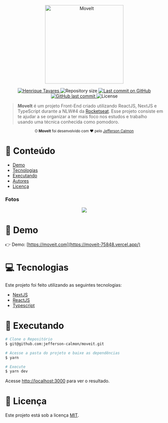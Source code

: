 <p align="center">
   <img src="./.github/logo.svg" alt="MoveIt" width="250"/>
</p>

<p align="center">
   <a href="https://www.linkedin.com/in/jeffersoncalmon/">
      <img alt="Henrique Tavares" src="https://img.shields.io/badge/-Jefferson Calmon-4e5acf?style=flat&logo=Linkedin&logoColor=white" />
   </a>
 <img alt="Repository size" src="https://img.shields.io/github/repo-size/jefferson-calmon/moveit?color=4e5acf">

  <a aria-label="Last Commit" href="https://github.com/jefferson-calmon/moveit/commits/master">
    <img alt="Last commit on GitHub" src="https://img.shields.io/github/last-commit/jefferson-calmon/moveit?color=4e5acf">
  </a>
  <a href="https://github.com/jefferson-calmon/moveit/commits/master">
    <img alt="GitHub last commit" src="https://img.shields.io/github/last-commit/jefferson-calmon/moveit?color=4e5acf">
  </a>
  <img alt="License" src="https://img.shields.io/badge/license-MIT-4e5acf">
</p>

> <b>MoveIt</b> é um projeto Front-End criado utilizando ReactJS, NextJS e TypeScript durante a NLW#4 da [Rocketseat](https://github.com/Rocketseat). Esse projeto consiste em te ajudar a se organizar a ter mais foco nos estudos e trabalho usando uma técnica conhecida como pomodoro.

<div align="center">
  <sub>O <strong>MoveIt</strong> foi desenvolvido com ❤︎ pelo
    <a href="https://jeffersoncalmon.dev">Jefferson Calmon</a>
  </sub>
</div>

# :pushpin: Conteúdo

- [Demo](#eyes-demo)
- [Tecnologias](#computer-tecnologias)
- [Executando](#construction_worker-executando)
- [Autores](#computer-autores)
- [Licença](#closed_book-licença)

### Fotos

<div align="center">
   <img src="./.github/screenshot.png">
</div>

# :eyes: Demo

👉 Demo: [https://moveit.com](https://moveit-75848.vercel.app/)

# :computer: Tecnologias

Este projeto foi feito utilizando as seguintes tecnologias:

- [NextJS](https://github.com/vercel/next.js/)
- [ReactJS](https://reactjs.org/)
- [Typescript](https://www.typescriptlang.org/)

# :construction_worker: Executando

```bash
# Clone o Repositório
$ git@github.com:jefferson-calmon/moveit.git
```

```bash
# Acesse a pasta do projeto e baixe as dependências
$ yarn
```

```bash
# Execute
$ yarn dev
```

Acesse <http://localhost:3000> para ver o resultado.


# :closed_book: Licença

Este projeto está sob a licença [MIT](./LICENSE).